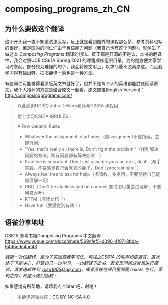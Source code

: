 # composing_programs_zh_CN

## 为什么要做这个翻译

这个开头我一直不知道该怎么写，反正就是看到国外的课程那么多，参考资料也写的很好，但是国内的同仁们由于英语能力问题（我自己也有这个问题），就萌生了做这本 *Composing Programs* 翻译的想法。反正都是开源的不是么，本书的翻译中，我会对照UCB CS61A Spring 2021 的课程顺序组织目录，为的是方便大家学习时参阅。部分较为难懂的句子，我会将原文附上，以求尽量不脱离原意。而且我学习得有输出呀，把书翻译一遍也是一种方法。

有些同仁可能觉得看原版英文书就好了，但并不是每个人的英语都能胜任阅读原文，我个人推荐的方式是结合原文一起看。原文链接(English Version)：http://composingprograms.com/

> 以此感谢UCB的 John DeNero老师与CS61A 课程组
>
> 附上学习CS61A 的RULES：
>
> A Few General Rules
>
> -  Whatever the assignment, start now!（做assignment不要拖延，立即行动）
> -  "Yes, that's really all there is, Don't fight the problem."（找到解决问题的方法，所有问题都有解决办法！）
> -  Practice is important. Don't just assume you can do it, do it!（亲手实践，不要感觉自己会就真的会了，Don't procrastinate! ）
> -  Always feel free to ask for help.（多请教，多提问，不要期待自己能够理解一切）
> -  DBC（Don't be clueless and be curious! 要试图尽量尝试理解，不要粗枝大叶）
> -  RTFM（阅读文档！）
> -  Have fun（要感觉到有趣！）
>

## 语雀分享地址

CS61A 参考书籍Composing Programs 中文翻译：https://www.yuque.com/docs/share/569cfef5-d090-4f87-8bda-64dbedc4ae43

*我第一次做翻译，是为了实践费曼学习法，再加之CS61A 的名声如雷灌耳，这次终于下定决心，打算自己一边学习，一边翻译下此书，若发现问题或者想进行探讨，请发送邮件到 yuzu1005@qq.com，或者直接在项目里面提 Issues 也行，菜鸡之作，希望大佬们指教！*

如果感觉有所帮助，请帮我点个Star 吧，谢谢！

> 本翻译遵循协议：[CC BY-NC-SA 4.0](https://creativecommons.org/licenses/by/4.0/)
